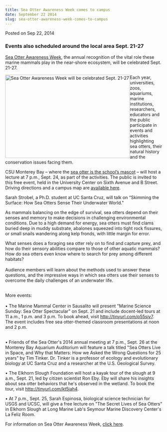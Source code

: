 ```yaml
---
title: Sea Otter Awareness Week comes to campus
date: September 22 2014
slug: sea-otter-awareness-week-comes-to-campus
---
```





<span class="date">Posted on Sep 22, 2014    </span>
<h3>Events also scheduled around the local area Sept. 21-27</h3>
<p><a href="http://www.seaotterweek.org." rel="nofollow">Sea Otter
Awareness Week</a>, the annual recognition of the vital role these
marine mammals play in the near-shore ecosystem, will be celebrated
Sept. 21-27.</p>
<p><img alt="Sea Otter Awareness Week will be celebrated Sept. 21-27" src="http://news.csumb.edu/sites/default/files/65/attachments/news/images/sea_otter_photo_0_0.jpg" style="float:left; width:400px; height:267px">Each year,
universities, zoos, aquariums, marine institutions, researchers,
educators and the public participate in events and activities
highlighting sea otters, their natural history and the conservation
issues facing them.</img></p>
<p>CSU Monterey Bay &#x2013; where the <a href="https://www.facebook.com/CSUMBMonteRey" rel="nofollow">sea otter
is the school&#x2019;s mascot</a> &#x2013; will host a lecture at 7 p.m., Sept.
24, as part of the activities. The public is invited to this free
event, held in the University Center on Sixth Avenue and B Street.
Driving directions and a campus map are <a href="http://csumb.edu/maps" rel="nofollow">available here</a>.</p>
<p>Sarah Strobel, a Ph.D. student at UC Santa Cruz, will talk on
&#x201C;Skimming the Surface:&#xA0;How Sea Otters Sense Their Underwater
World.&quot;&#xA0;</p>
<p>As mammals balancing on the edge of survival, sea otters depend
on their senses and memory to make decisions in challenging
environmental conditions. Due to a high demand for energy, sea
otters must find clams buried deep in muddy substrate, abalones
squeezed into tight rock fissures, or small snails wandering along
kelp fronds, with little margin for error.</p>
<p>What senses does a foraging sea otter rely on to find and
capture prey, and how do their sensory abilities compare to those
of other aquatic mammals? How do sea otters even know where to
search for prey among different habitats?<br>
&#xA0;<br>
Audience members will learn about the methods used to answer these
questions, and the impressive ways in which sea otters use their
senses to overcome the daily challenges of an underwater life.</br></br></p>
<p>More events:<br>
<br>
&#x2022; The Marine Mammal Center in Sausalito will present &quot;Marine
Science Sunday: Sea Otter Spectacular&quot; on Sept. 21 and include
docent-led tours at 11 a.m., 1 p.m. and 3 p.m. To book ahead, visit
<a href="http://tinyurl.com/p55sjy7" title="http://tinyurl.com/p55sjy7">http://tinyurl.com/p55sjy7</a>. The
event includes free sea otter-themed classroom presentations at
noon and 2 p.m.</br></br></p>
<p>&#x2022; Friends of the Sea Otter&apos;s 2014 annual meeting at 7 p.m.,
Sept. 26 at the Monterey Bay Aquarium Auditorium will feature a
talk titled &quot;Sea Otters Live in Space, and Why that Matters: How we
Asked the Wrong Questions for 25 years&quot; by Tim Tinker. Dr. Tinker
is a professor of ecology and evolutionary biology at UC Santa Cruz
and a researcher at the U.S. Geological Survey.</p>
<p>&#x2022; The Elkhorn Slough Foundation will host a kayak tour of the
slough at 9 a.m., Sept. 21, led by citizen scientist Ron Eby. Eby
will share his insights about sea otter behaviors that he&apos;s
observed in the wetland. To book the tour, visit <a href="http://tinyurl.com/kt5jah4" title="http://tinyurl.com/kt5jah4">http://tinyurl.com/kt5jah4</a>.</p>
<p>&#x2022; At 7 p.m., Sept. 25, Sarah Espinosa, biological science
technician for USGS and UCSC, will give a free lecture on &quot;The
Secret Lives of Sea Otters&quot; in Elkhorn Slough at Long Marine Lab&apos;s
Seymour Marine Discovery Center&apos;s La Feliz Room.</p>
<p>For information on Sea Otter Awareness Week, <a href="http://www.seaotterweek.org." rel="nofollow">click
here</a>.&#xA0;</p>





